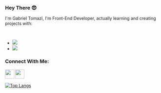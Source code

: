### Hey There 😎
I'm Gabriel Tomazi, I'm Front-End Developer, actually learning and creating projects with:

<br>
  
- <img src="https://img.shields.io/badge/HTML5-E34F26?style=for-the-badge&logo=html5&logoColor=white"/>
- <img src="https://img.shields.io/badge/CSS3-1572B6?style=for-the-badge&logo=css3&logoColor=white"/> 


### Connect With Me:
<p>
<a href="https://www.instagram.com/gabrieltomazi_" >
<img align="left" src="https://simpleicons.org/icons/instagram.svg" width="30px">
</a>

<a align="center" href="https://www.linkedin.com/in/gabriel-fernandes-tomazi-ab94a4324">
<img src="https://cdn-icons-png.flaticon.com/128/3536/3536569.png" width="30px">
</a>
</p>





[![Top Langs](https://github-readme-stats.vercel.app/api/top-langs/?username=Bielkzz)](https://github.com/anuraghazra/github-readme-stats)
